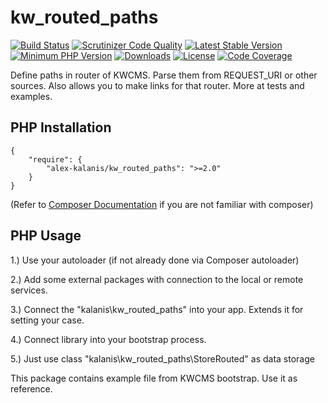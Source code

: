 # kw_routed_paths

[![Build Status](https://app.travis-ci.com/alex-kalanis/kw_routed_paths.svg?branch=master)](https://app.travis-ci.com/github/alex-kalanis/kw_routed_paths)
[![Scrutinizer Code Quality](https://scrutinizer-ci.com/g/alex-kalanis/kw_routed_paths/badges/quality-score.png?b=master)](https://scrutinizer-ci.com/g/alex-kalanis/kw_routed_paths/?branch=master)
[![Latest Stable Version](https://poser.pugx.org/alex-kalanis/kw_routed_paths/v/stable.svg?v=1)](https://packagist.org/packages/alex-kalanis/kw_routed_paths)
[![Minimum PHP Version](https://img.shields.io/badge/php-%3E%3D%207.3-8892BF.svg)](https://php.net/)
[![Downloads](https://img.shields.io/packagist/dt/alex-kalanis/kw_routed_paths.svg?v1)](https://packagist.org/packages/alex-kalanis/kw_routed_paths)
[![License](https://poser.pugx.org/alex-kalanis/kw_routed_paths/license.svg?v=1)](https://packagist.org/packages/alex-kalanis/kw_routed_paths)
[![Code Coverage](https://scrutinizer-ci.com/g/alex-kalanis/kw_routed_paths/badges/coverage.png?b=master&v=1)](https://scrutinizer-ci.com/g/alex-kalanis/kw_routed_paths/?branch=master)

Define paths in router of KWCMS. Parse them from REQUEST_URI or other sources. Also allows you
to make links for that router. More at tests and examples.

## PHP Installation

```
{
    "require": {
        "alex-kalanis/kw_routed_paths": ">=2.0"
    }
}
```

(Refer to [Composer Documentation](https://github.com/composer/composer/blob/master/doc/00-intro.md#introduction) if you are not
familiar with composer)


## PHP Usage

1.) Use your autoloader (if not already done via Composer autoloader)

2.) Add some external packages with connection to the local or remote services.

3.) Connect the "kalanis\kw_routed_paths" into your app. Extends it for setting your case.

4.) Connect library into your bootstrap process.

5.) Just use class "kalanis\kw_routed_paths\StoreRouted" as data storage

This package contains example file from KWCMS bootstrap. Use it as reference.
